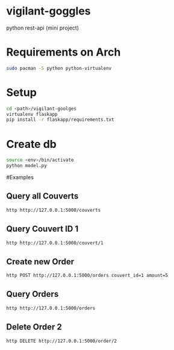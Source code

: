 # vigilant-goggles
python rest-api (mini project)

# Requirements on Arch
``` bash
sudo pacman -S python python-virtualenv
```

# Setup
``` bash
cd <path>/vigilant-goolges
virtualenv flaskapp
pip install -r flaskapp/requirements.txt
```

# Create db
``` bash
source <env>/bin/activate
python model.py
```
#Examples

## Query all Couverts
``` bash
http http://127.0.0.1:5000/couverts
```
## Query Couvert ID 1
``` bash
http http://127.0.0.1:5000/couvert/1
```
## Create new Order
``` bash
http POST http://127.0.0.1:5000/orders couvert_id=1 amount=5
```
## Query Orders
``` bash
http http://127.0.0.1:5000/orders
```
## Delete Order <id> 2
``` bash
http DELETE http://127.0.0.1:5000/order/2
```

